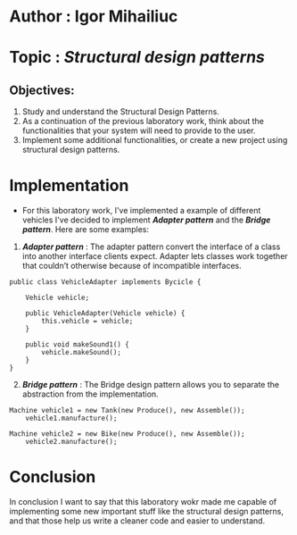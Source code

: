 # **Author : Igor Mihailiuc**

# Topic : *Structural design patterns*

## Objectives:
1. Study and understand the Structural Design Patterns.
2. As a continuation of the previous laboratory work, think about the functionalities that your system will need to provide to the user.
3. Implement some additional functionalities, or create a new project using structural design patterns.

# Implementation
- For this laboratory work, I've implemented a example of different vehicles I've decided to implement ***Adapter pattern*** and the ***Bridge pattern***. Here are some examples:

1. ***Adapter pattern*** :
The adapter pattern convert the interface of a class into another interface clients expect. Adapter lets classes work together that couldn’t otherwise because of incompatible interfaces.
```
public class VehicleAdapter implements Bycicle {
    
    Vehicle vehicle;

    public VehicleAdapter(Vehicle vehicle) {
        this.vehicle = vehicle;
    }

    public void makeSound1() {
        vehicle.makeSound();
    }
}
```

2. ***Bridge pattern*** :
The Bridge design pattern allows you to separate the abstraction from the implementation.
```
Machine vehicle1 = new Tank(new Produce(), new Assemble());
    vehicle1.manufacture();

Machine vehicle2 = new Bike(new Produce(), new Assemble());
    vehicle2.manufacture();
```

# Conclusion

In conclusion I want to say that this laboratory wokr made me capable of implementing some new important stuff like the structural design patterns, and that those help us write a cleaner code and easier to understand.